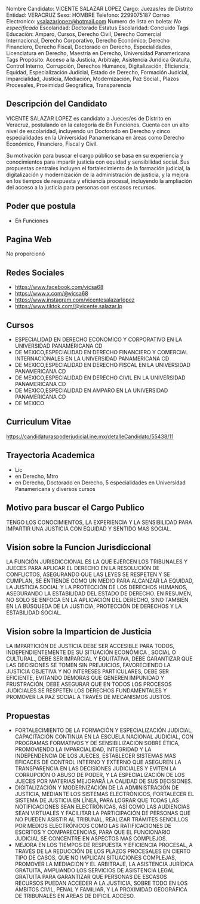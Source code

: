 Nombre Candidato: VICENTE SALAZAR LOPEZ
Cargo: Juezas/es de Distrito
Entidad: VERACRUZ
Sexo: HOMBRE
Telefono: 2299075187
Correo Electronico: vsalazarlopez@hotmail.com
Numero de lista en boleta: *No especificado*
Escolaridad: Doctorado
Estatus Escolaridad: Concluido
Tags Educación: Amparo, Cursos, Derecho Civil, Derecho Comercial Internacional, Derecho Corporativo, Derecho Económico, Derecho Financiero, Derecho Fiscal, Doctorado en Derecho, Especialidades, Licenciatura en Derecho, Maestría en Derecho, Universidad Panamericana
Tags Propósito: Acceso a la Justicia, Arbitraje, Asistencia Jurídica Gratuita, Control Interno, Corrupción, Derechos Humanos, Digitalización, Eficiencia, Equidad, Especialización Judicial, Estado de Derecho, Formación Judicial, Imparcialidad, Justicia, Mediación, Modernización, Paz Social., Plazos Procesales, Proximidad Geográfica, Transparencia


## Descripción del Candidato 

VICENTE SALAZAR LOPEZ es candidato a Jueces/es de Distrito en Veracruz, postulando en la categoría de En Funciones. Cuenta con un alto nivel de escolaridad, incluyendo un Doctorado en Derecho y cinco especialidades en la Universidad Panamericana en áreas como Derecho Económico, Financiero, Fiscal y Civil.

Su motivación para buscar el cargo público se basa en su experiencia y conocimientos para impartir justicia con equidad y sensibilidad social. Sus propuestas centrales incluyen el fortalecimiento de la formación judicial, la digitalización y modernización de la administración de justicia, y la mejora en los tiempos de respuesta y eficiencia procesal, incluyendo la ampliación del acceso a la justicia para personas con escasos recursos.


## Poder que postula

- En Funciones


## Pagina Web

No proporcionó


## Redes Sociales

- https://www.facebook.com/vicsa68
- https://www.x.com/@vicsa68
- https://www.instagram.com/vicentesalazarlopez
- https://www.tiktok.com/@vicente.salazar.lp


## Cursos

- ESPECIALIDAD EN DERECHO ECONOMICO Y CORPORATIVO EN LA UNIVERSIDAD PANAMERICANA CD
- DE MEXICO,ESPECIALIDAD EN DERECHO FINANCIERO Y COMERCIAL INTERNACIONALES EN LA UNIVERSIDAD PANAMERICANA CD
- DE MEXICO,ESPECIALIDAD EN DERECHO FISCAL EN LA UNIVERSIDAD PANAMERICANA CD
- DE MEXICO,ESPECIALIDAD EN DERECHO CIVIL EN LA UNIVERSIDAD PANAMERICANA CD
- DE MEXICO,ESPECIALIDAD EN AMPARO EN LA UNIVERSIDAD PANAMERICANA CD
- DE MEXICO


## Curriculum Vitae

https://candidaturaspoderjudicial.ine.mx/detalleCandidato/55438/11


## Trayectoria Academica

- Lic
- en Derecho, Mtro
- en Derecho, Doctorado en Derecho, 5 especialidades en Universidad Panamericana y diversos cursos


## Motivo para buscar el Cargo Publico

TENGO LOS CONOCIMIENTOS, LA EXPERIENCIA Y LA SENSIBILIDAD PARA IMPARTIR UNA JUSTICIA CON EQUIDAD Y SENTIDO MAS SOCIAL.


## Vision sobre la Funcion Jurisdiccional

LA FUNCIÓN JURISDICCIONAL ES LA QUE EJERCEN LOS TRIBUNALES Y JUECES PARA APLICAR EL DERECHO EN LA RESOLUCIÓN DE CONFLICTOS, ASEGURANDO QUE LAS LEYES SE RESPETEN Y SE CUMPLAN, SE ENTIENDE COMO UN MEDIO PARA ALCANZAR LA EQUIDAD, LA JUSTICIA SOCIAL Y LA PROTECCIÓN DE LOS DERECHOS HUMANOS, ASEGURANDO LA ESTABILIDAD DEL ESTADO DE DERECHO. EN RESUMEN, NO SOLO SE ENFOCA EN LA APLICACIÓN DEL DERECHO, SINO TAMBIÉN EN LA BÚSQUEDA DE LA JUSTICIA, PROTECCIÓN DE DERECHOS Y LA ESTABILIDAD SOCIAL.


## Vision sobre la Imparticion de Justicia

LA IMPARTICIÓN DE JUSTICIA DEBE SER ACCESIBLE PARA TODOS, INDEPENDIENTEMENTE DE SU SITUACIÓN ECONÓMICA , SOCIAL O CULTURAL., DEBE SER IMPARCIAL Y EQUITATIVA, DEBE GARANTIZAR QUE LAS DECISIONES SE TOMEN SIN PREJUICIOS, FAVORECIENDO LA JUSTICIA OBJETIVA Y NO INTERESES PARTICULARES, DEBE SER EFICIENTE, EVITANDO DEMORAS QUE GENEREN IMPUNIDAD Y FRUSTRACIÓN, DEBE ASEGURAR QUE EN TODOS LOS PROCESOS JUDICIALES SE RESPETEN LOS DERECHOS FUNDAMENTALES Y PROMOVER LA PAZ SOCIAL A TRAVÉS DE MECANISMOS JUSTOS.


## Propuestas

- FORTALECIMIENTO DE LA FORMACIÓN Y ESPECIALIZACIÓN JUDICIAL, CAPACITACIÓN CONTINUA EN LA ESCUELA NACIONAL JUDICIAL, CON PROGRAMAS FORMATIVOS Y DE SENSIBILIZACIÓN SOBRE ÉTICA, PROMOVIENDO LA IMPARCIALIDAD, INTEGRIDAD Y LA INDEPENDENCIA DE LOS JUECES, ESTABLECER SISTEMAS MAS EFICACES DE CONTROL INTERNO Y EXTERNO QUE ASEGUREN LA TRANSPARENCIA EN LAS DECISIONES JUDICIALES Y EVITEN LA CORRUPCIÓN O ABUSO DE PODER, Y LA ESPECIALIZACIÓN DE LOS JUECES POR MATERIAS MEJORARÁ LA CALIDAD DE SUS DECISIONES.
- DIGITALIZACIÓN Y MODERNIZACIÓN DE LA ADMINISTRACIÓN DE JUSTICIA, MEDIANTE LOS SISTEMAS ELECTRÓNICOS, FORTALECER EL SISTEMA DE JUSTICIA EN LÍNEA, PARA LOGRAR QUE TODAS LAS NOTIFICACIONES SEAN ELECTRÓNICAS, ASÍ COMO LAS AUDIENCIAS SEAN VIRTUALES Y FACILITAR LA PARTICIPACIÓN DE PERSONAS QUE NO PUEDEN ASISTIR AL TRIBUNAL, REALIZAR TRÁMITES SENCILLOS POR MEDIOS ELECTRÓNICOS COMO LAS RATIFICACIONES DE ESCRITOS Y COMPARECENCIAS, PARA QUE EL FUNCIONARIO JUDICIAL SE CONCENTRE EN ASPECTOS MAS COMPLEJOS.
- MEJORA EN LOS TIEMPOS DE RESPUESTA Y EFICIENCIA PROCESAL, A TRAVÉS DE LA REDUCCIÓN DE LOS PLAZOS PROCESALES EN CIERTO TIPO DE CASOS, QUE NO IMPLICAN SITUACIONES COMPLEJAS, PROMOVER LA MEDIACIÓN Y EL ARBITRAJE, LA ASISTENCIA JURÍDICA GRATUITA, AMPLIANDO LOS SERVICIOS DE ASISTENCIA LEGAL GRATUITA PARA GARANTIZAR QUE PERSONAS DE ESCASOS RECURSOS PUEDAN ACCEDER A LA JUSTICIA, SOBRE TODO EN LOS ÁMBITOS CIVIL, PENAL Y FAMILIAR, Y LA PROXIMIDAD GEOGRÁFICA DE TRIBUNALES EN AREAS DE DIFICIL ACCESO.


